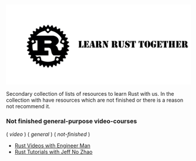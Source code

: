 ![Rust](./doc/image/Logo2.jpg)

Secondary collection of lists of resources to learn Rust with us. In the collection with have resources which are not finished or there is a reason not recommend it.

### Not finished general-purpose video-courses

( _video_ ) ( _general_ ) ( _not-finished_ )

- [ Rust Videos with Engineer Man](https://www.youtube.com/playlist?list=PLVvjrrRCBy2JSHf9tGxGKJ-bYAN_uDCUL)
- [ Rust Tutorials with Jeff No Zhao](https://www.youtube.com/playlist?list=PLkO5ggdQuRaaeFke7nWS4ajhFVZ1biE7_)
